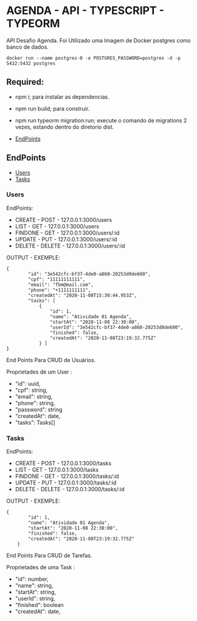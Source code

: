 # AGENDA - API - TYPESCRIPT - TYPEORM

API Desafio Agenda.
Foi Utilizado uma Imagem de Docker postgres como banco de dados.
```
docker run --name postgres-0 -e POSTGRES_PASSWORD=postgres -d -p 5432:5432 postgres
```

## Required:

- npm i; para instalar as dependencias.
- npm run build; para construir.
- npm run typeorm migration:run; execute o comando de migrations 2 vezes, estando dentro do diretorio dist.


- [EndPoints](#EndPoints)

## EndPoints

- [Users](#users)
- [Tasks](#tasks)

### Users

EndPoints:
- CREATE - POST - 127.0.0.1:3000/users
- LIST - GET - 127.0.0.1:3000/users
- FINDONE - GET - 127.0.0.1:3000/users/:id
- UPDATE - PUT - 127.0.0.1:3000/users/:id
- DELETE - DELETE - 127.0.0.1:3000/users/:id


OUTPUT - EXEMPLE:

```
{
        "id": "3e542cfc-bf37-4de0-a860-20253d0de600",
        "cpf": "11111111111",
        "email": "fbm@mail.com",
        "phone": "+1111111111",
        "createdAt": "2020-11-08T15:30:44.953Z",
        "tasks": [
            {
                "id": 1,
                "name": "Atividade 01 Agenda",
                "startAt": "2020-11-08 22:30:00",
                "userId": "3e542cfc-bf37-4de0-a860-20253d0de600",
                "finished": false,
                "createdAt": "2020-11-08T23:19:32.775Z"
            } ]
}
```

End Points Para CRUD de Usuários.

Proprietades de um User :
- "id": uuid,
- "cpf": string,
- "email": string,
- "phone": string,
- "password": string
- "createdAt": date,
- "tasks": Tasks[]

### Tasks

EndPoints:
- CREATE - POST - 127.0.0.1:3000/tasks
- LIST - GET - 127.0.0.1:3000/tasks
- FINDONE - GET - 127.0.0.1:3000/tasks/:id
- UPDATE - PUT - 127.0.0.1:3000/tasks/:id
- DELETE - DELETE - 127.0.0.1:3000/tasks/:id


OUTPUT - EXEMPLE:

```
{
        "id": 1,
        "name": "Atividade 01 Agenda",
        "startAt": "2020-11-08 22:30:00",
        "finished": false,
        "createdAt": "2020-11-08T23:19:32.775Z"
    }
```

End Points Para CRUD de Tarefas.

Proprietades de uma Task :
- "id": number,
- "name": string,
- "startAt": string,
- "userId": string,
- "finished": boolean
- "createdAt": date,
